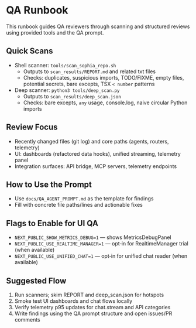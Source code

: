 # QA Runbook

This runbook guides QA reviewers through scanning and structured reviews using provided tools and the QA prompt.

## Quick Scans
- Shell scanner: `tools/scan_sophia_repo.sh`
  - Outputs to `scan_results/REPORT.md` and related txt files
  - Checks: duplicates, suspicious imports, TODO/FIXME, empty files, potential secrets, bare excepts, TSX `< number` patterns
- Deep scanner: `python3 tools/deep_scan.py`
  - Outputs to `scan_results/deep_scan.json`
  - Checks: bare excepts, `any` usage, console.log, naive circular Python imports

## Review Focus
- Recently changed files (git log) and core paths (agents, routers, telemetry)
- UI: dashboards (refactored data hooks), unified streaming, telemetry panel
- Integration surfaces: API bridge, MCP servers, telemetry endpoints

## How to Use the Prompt
- Use `docs/QA_AGENT_PROMPT.md` as the template for findings
- Fill with concrete file paths/lines and actionable fixes

## Flags to Enable for UI QA
- `NEXT_PUBLIC_SHOW_METRICS_DEBUG=1` — shows MetricsDebugPanel
- `NEXT_PUBLIC_USE_REALTIME_MANAGER=1` — opt‑in for RealtimeManager trial (when available)
- `NEXT_PUBLIC_USE_UNIFIED_CHAT=1` — opt‑in for unified chat reader (when available)

## Suggested Flow
1) Run scanners; skim REPORT and deep_scan.json for hotspots
2) Smoke test UI dashboards and chat flows locally
3) Verify telemetry p95 updates for chat.stream and API categories
4) Write findings using the QA prompt structure and open issues/PR comments

